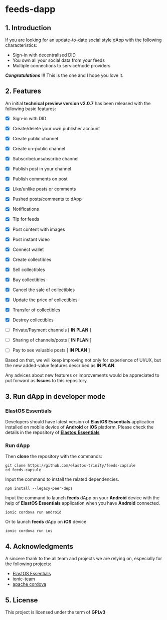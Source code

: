 feeds-dapp
========================

## 1. Introduction

If you are looking for an update-to-date social style dApp with the following characteristics:

- Sign-in with decentralised DID
- You own all your social data from your feeds
- Multiple connections to service/node providers

***Congratulations*** !!!  This is the one and I hope you love it.

## 2. Features

An initial **technical preview version v2.0.7** has been released with the following basic features:

- [x] Sign-in with DID

- [x] Create/delete your own publisher account

- [x] Create public channel

- [x] Create un-public channel

- [x] Subscribe/unsubscribe channel

- [x] Publish post in your channel

- [x] Publish comments on post

- [x] Like/unlike posts or comments

- [x] Pushed posts/comments to dApp

- [x] Notifications

- [x] Tip for feeds

- [x] Post content with images

- [x] Post instant video

- [x] Connect wallet

- [x] Create collectibles

- [x] Sell collectibles

- [x] Buy collectibles

- [x] Cancel the sale of collectibles

- [x] Update the price of collectibles

- [x] Transfer of collectibles

- [x] Destroy collectibles

- [ ] Private/Payment channels [ **IN PLAN** ]

- [ ] Sharing of channels/posts [ **IN PLAN** ]

- [ ] Pay to see valuable posts [ **IN PLAN** ]

Based on that, we will keep improving not only for experience of UI/UX, but the new added-value features described as **IN PLAN**.

Any advices about new features or improvements would be appreciated to put forward as **Issues** to this repository.

## 3. Run dApp in developer mode

### ElastOS Essentials

Developers should have latest version of **ElastOS Essentials** application installed on mobile device of **Android** or **iOS** platform. Please check the details in the repository of [**Elastos.Essentials**](https://github.com/elastos/Elastos.Essentials)

### Run dApp

Then **clone** the repository with the commands:

```
git clone https://github.com/elastos-trinity/feeds-capsule
cd feeds-capsule
```

Input the command to install the related dependencies.

```
npm install --legacy-peer-deps
```

Input the command to launch **feeds** dApp on your **Android** device with the help of **ElastOS Essentials** application when you have **Android** connected.

```
ionic cordova run android
```

Or to launch **feeds** dApp on **iOS** device

```
ionic cordova run ios
```

## 4. Acknowledgments

A sincere thank to the all team and projects we are relying on, especially for the following projects:
- [ElastOS Essentials](https://github.com/elastos/Elastos.Essentials)
- [ionic-team](https://github.com/ionic-team/ionic-framework.git)
- [apache cordova](https://github.com/apache/cordova.git)

## 5. License

This project is licensed under the term of **GPLv3**
